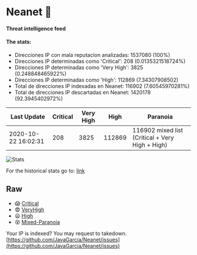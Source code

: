 # Neanet :hocho:
#### Threat intelligence feed
#### The stats:

- Direcciones IP con mala reputacion analizadas: 1537080 (100%)
- Direcciones IP determinadas como 'Critical':  208 (0.0135321518724%)
- Direcciones IP determinadas como 'Very High':  3825 (0.248848465922%)
- Direcciones IP determinadas como 'High':  112869 (7.34307908502)
- Total de direcciones IP indexadas en Neanet:  116902 (7.60545970281%)
- Total de direcciones IP descartadas en Neanet:  1420178 (92.3945402972%)

| Last Update | Critical | Very High | High | Paranoia |
| --- | --- | --- | --- | --- |
| 2020-10-22 16:02:31 | 208 | 3825 | 112869 | 116902 mixed list (Critical + Very High + High)|

![Stats](https://docs.google.com/spreadsheets/d/e/2PACX-1vSnaNMIXVabIpDJjufMlzH7poXnshF3mgd8Is1g9ytUEzVsP5my4Trn8f-xkoLLQ38xpL3HtmUexLo6/pubchart?oid=501124687&format=image)

For the historical stats go to: [link](/stats.csv)
## Raw
- :scream: [Critical](https://raw.githubusercontent.com/JavaGarcia/Neanet/master/blacklists/neanet_critical.txt)
- :fearful: [VeryHigh](https://raw.githubusercontent.com/JavaGarcia/Neanet/master/blacklists/neanet_veryHigh.txtt)
- :frowning: [High](https://raw.githubusercontent.com/JavaGarcia/Neanet/master/blacklists/neanet_high.txt)
- :dizzy_face: [Mixed-Paranoia](https://raw.githubusercontent.com/JavaGarcia/Neanet/master/blacklists/neanet_all.txt)


Your IP is indexed? You may request to takedown. [https://github.com/JavaGarcia/Neanet/issues](https://github.com/JavaGarcia/Neanet/issues)























































































































































































































































































































































































































































































































































































































































































































































































































































































































































































































































































































































































































































































































































































































































































































































































































































